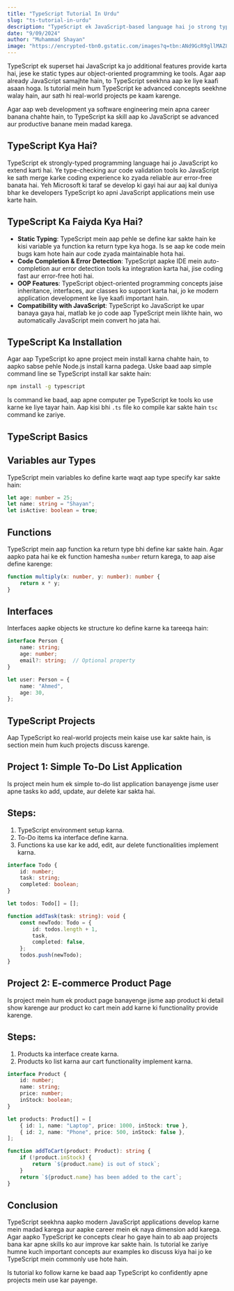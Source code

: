 ```yaml
---
title: "TypeScript Tutorial In Urdu"
slug: "ts-tutorial-in-urdu"
description: "TypeScript ek JavaScript-based language hai jo strong type checking aur better debugging tools provide karti hai. Ye code ko JavaScript mein convert karta hai. Is blog mein, hum TypeScript ke basics aur use ko discuss karenge."
date: "9/09/2024"
author: "Muhammad Shayan"
image: "https://encrypted-tbn0.gstatic.com/images?q=tbn:ANd9GcR9gllMAZ8aQvnxnCey8rE1512fQmZs8ijI8A&s"  # Add a valid image URL here
---
```


TypeScript ek superset hai JavaScript ka jo additional features provide karta hai, jese ke static types aur object-oriented programming ke tools. Agar aap already JavaScript samajhte hain, to TypeScript seekhna aap ke liye kaafi asaan hoga. Is tutorial mein hum TypeScript ke advanced concepts seekhne walay hain, aur sath hi real-world projects pe kaam karenge.

Agar aap web development ya software engineering mein apna career banana chahte hain, to TypeScript ka skill aap ko JavaScript se advanced aur productive banane mein madad karega.

## TypeScript Kya Hai?

TypeScript ek strongly-typed programming language hai jo JavaScript ko extend karti hai. Ye type-checking aur code validation tools ko JavaScript ke sath merge karke coding experience ko zyada reliable aur error-free banata hai. Yeh Microsoft ki taraf se develop ki gayi hai aur aaj kal duniya bhar ke developers TypeScript ko apni JavaScript applications mein use karte hain.

## TypeScript Ka Faiyda Kya Hai?

- **Static Typing**: TypeScript mein aap pehle se define kar sakte hain ke kisi variable ya function ka return type kya hoga. Is se aap ke code mein bugs kam hote hain aur code zyada maintainable hota hai.
- **Code Completion & Error Detection**: TypeScript aapke IDE mein auto-completion aur error detection tools ka integration karta hai, jise coding fast aur error-free hoti hai.
- **OOP Features**: TypeScript object-oriented programming concepts jaise inheritance, interfaces, aur classes ko support karta hai, jo ke modern application development ke liye kaafi important hain.
- **Compatibility with JavaScript**: TypeScript ko JavaScript ke upar banaya gaya hai, matlab ke jo code aap TypeScript mein likhte hain, wo automatically JavaScript mein convert ho jata hai.

## TypeScript Ka Installation

Agar aap TypeScript ko apne project mein install karna chahte hain, to aapko sabse pehle Node.js install karna padega. Uske baad aap simple command line se TypeScript install kar sakte hain:

```bash
npm install -g typescript
```

Is command ke baad, aap apne computer pe TypeScript ke tools ko use karne ke liye tayar hain. Aap kisi bhi `.ts` file ko compile kar sakte hain `tsc` command ke zariye.

## TypeScript Basics

## Variables aur Types

TypeScript mein variables ko define karte waqt aap type specify kar sakte hain:

```typescript
let age: number = 25;
let name: string = "Shayan";
let isActive: boolean = true;
```

## Functions

TypeScript mein aap function ka return type bhi define kar sakte hain. Agar aapko pata hai ke ek function hamesha `number` return karega, to aap aise define karenge:

```typescript
function multiply(x: number, y: number): number {
    return x * y;
}
```

## Interfaces

Interfaces aapke objects ke structure ko define karne ka tareeqa hain:

```typescript
interface Person {
    name: string;
    age: number;
    email?: string;  // Optional property
}

let user: Person = {
    name: "Ahmed",
    age: 30,
};
```

## TypeScript Projects

Aap TypeScript ko real-world projects mein kaise use kar sakte hain, is section mein hum kuch projects discuss karenge.

## Project 1: Simple To-Do List Application

Is project mein hum ek simple to-do list application banayenge jisme user apne tasks ko add, update, aur delete kar sakta hai.

## Steps:
1. TypeScript environment setup karna.
2. To-Do items ka interface define karna.
3. Functions ka use kar ke add, edit, aur delete functionalities implement karna.

```typescript
interface Todo {
    id: number;
    task: string;
    completed: boolean;
}

let todos: Todo[] = [];

function addTask(task: string): void {
    const newTodo: Todo = {
        id: todos.length + 1,
        task,
        completed: false,
    };
    todos.push(newTodo);
}
```

## Project 2: E-commerce Product Page

Is project mein hum ek product page banayenge jisme aap product ki detail show karenge aur product ko cart mein add karne ki functionality provide karenge.

## Steps:
1. Products ka interface create karna.
2. Products ko list karna aur cart functionality implement karna.

```typescript
interface Product {
    id: number;
    name: string;
    price: number;
    inStock: boolean;
}

let products: Product[] = [
    { id: 1, name: "Laptop", price: 1000, inStock: true },
    { id: 2, name: "Phone", price: 500, inStock: false },
];

function addToCart(product: Product): string {
    if (!product.inStock) {
        return `${product.name} is out of stock`;
    }
    return `${product.name} has been added to the cart`;
}
```

## Conclusion

TypeScript seekhna aapko modern JavaScript applications develop karne mein madad karega aur aapke career mein ek naya dimension add karega. Agar aapko TypeScript ke concepts clear ho gaye hain to ab aap projects bana kar apne skills ko aur improve kar sakte hain. Is tutorial ke zariye humne kuch important concepts aur examples ko discuss kiya hai jo ke TypeScript mein commonly use hote hain.

Is tutorial ko follow karne ke baad aap TypeScript ko confidently apne projects mein use kar payenge.
